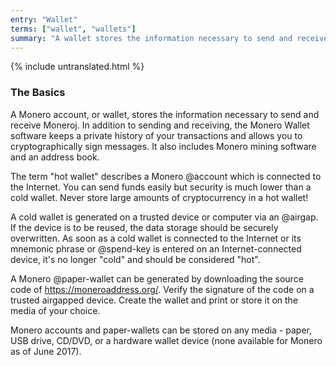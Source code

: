```yaml
---
entry: "Wallet"
terms: ["wallet", "wallets"]
summary: "A wallet stores the information necessary to send and receive Monero"
---
```


{% include untranslated.html %}
### The Basics

A Monero account, or wallet, stores the information necessary to send and receive Moneroj.  In addition to sending and receiving, the Monero Wallet software keeps a private history of your transactions and allows you to cryptographically sign messages.  It also includes Monero mining software and an address book.

The term "hot wallet" describes a Monero @account which is connected to the Internet.  You can send funds easily but security is much lower than a cold wallet.  Never store large amounts of cryptocurrency in a hot wallet!

A cold wallet is generated on a trusted device or computer via an @airgap.  If the device is to be reused, the data storage should be securely overwritten.  As soon as a cold wallet is connected to the Internet or its mnemonic phrase or @spend-key is entered on an Internet-connected device, it's no longer "cold" and should be considered "hot".

A Monero @paper-wallet can be generated by downloading the source code of https://moneroaddress.org/.  Verify the signature of the code on a trusted airgapped device.  Create the wallet and print or store it on the media of your choice.

Monero accounts and paper-wallets can be stored on any media - paper, USB drive, CD/DVD, or a hardware wallet device (none available for Monero as of June 2017).

